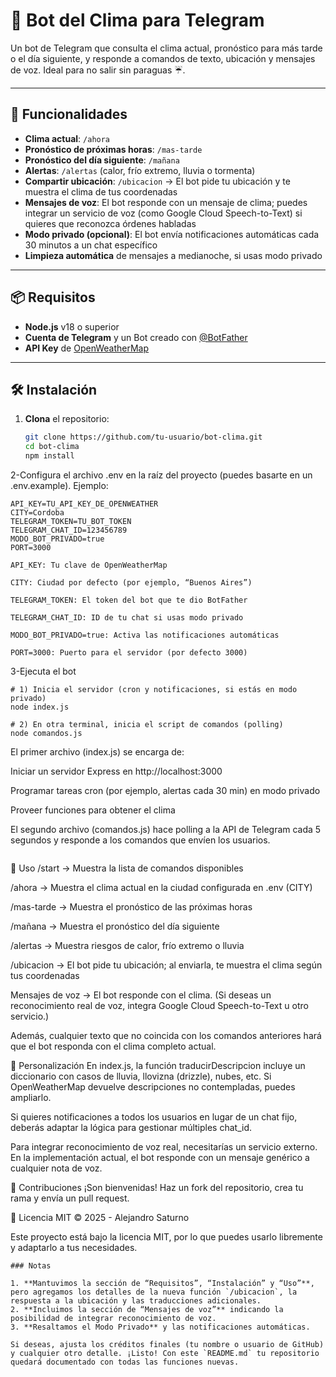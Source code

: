 # 🤖 Bot del Clima para Telegram

Un bot de Telegram que consulta el clima actual, pronóstico para más tarde o el día siguiente, y responde a comandos de texto, ubicación y mensajes de voz. Ideal para no salir sin paraguas ☔.

---

## 🚀 Funcionalidades

- **Clima actual**: `/ahora`
- **Pronóstico de próximas horas**: `/mas-tarde`
- **Pronóstico del día siguiente**: `/mañana`
- **Alertas**: `/alertas` (calor, frío extremo, lluvia o tormenta)
- **Compartir ubicación**: `/ubicacion` → El bot pide tu ubicación y te muestra el clima de tus coordenadas
- **Mensajes de voz**: El bot responde con un mensaje de clima; puedes integrar un servicio de voz (como Google Cloud Speech-to-Text) si quieres que reconozca órdenes habladas
- **Modo privado (opcional)**: El bot envía notificaciones automáticas cada 30 minutos a un chat específico
- **Limpieza automática** de mensajes a medianoche, si usas modo privado

---

## 📦 Requisitos

- **Node.js** v18 o superior
- **Cuenta de Telegram** y un Bot creado con [@BotFather](https://t.me/BotFather)
- **API Key** de [OpenWeatherMap](https://openweathermap.org/api)

---

## 🛠 Instalación

1. **Clona** el repositorio:

   ```bash
   git clone https://github.com/tu-usuario/bot-clima.git
   cd bot-clima
   npm install
2-Configura el archivo .env en la raíz del proyecto (puedes basarte en un .env.example). Ejemplo:
```
API_KEY=TU_API_KEY_DE_OPENWEATHER
CITY=Cordoba
TELEGRAM_TOKEN=TU_BOT_TOKEN
TELEGRAM_CHAT_ID=123456789
MODO_BOT_PRIVADO=true
PORT=3000
```
```
API_KEY: Tu clave de OpenWeatherMap

CITY: Ciudad por defecto (por ejemplo, “Buenos Aires”)

TELEGRAM_TOKEN: El token del bot que te dio BotFather

TELEGRAM_CHAT_ID: ID de tu chat si usas modo privado

MODO_BOT_PRIVADO=true: Activa las notificaciones automáticas

PORT=3000: Puerto para el servidor (por defecto 3000)
```
3-Ejecuta el bot
```
# 1) Inicia el servidor (cron y notificaciones, si estás en modo privado)
node index.js

# 2) En otra terminal, inicia el script de comandos (polling)
node comandos.js
```
El primer archivo (index.js) se encarga de:

Iniciar un servidor Express en http://localhost:3000

Programar tareas cron (por ejemplo, alertas cada 30 min) en modo privado

Proveer funciones para obtener el clima

El segundo archivo (comandos.js) hace polling a la API de Telegram cada 5 segundos y responde a los comandos que envíen los usuarios.
```
```

🏃 Uso
/start → Muestra la lista de comandos disponibles

/ahora → Muestra el clima actual en la ciudad configurada en .env (CITY)

/mas-tarde → Muestra el pronóstico de las próximas horas

/mañana → Muestra el pronóstico del día siguiente

/alertas → Muestra riesgos de calor, frío extremo o lluvia

/ubicacion → El bot pide tu ubicación; al enviarla, te muestra el clima según tus coordenadas

Mensajes de voz → El bot responde con el clima. (Si deseas un reconocimiento real de voz, integra Google Cloud Speech-to-Text u otro servicio.)

Además, cualquier texto que no coincida con los comandos anteriores hará que el bot responda con el clima completo actual.

🔧 Personalización
En index.js, la función traducirDescripcion incluye un diccionario con casos de lluvia, llovizna (drizzle), nubes, etc. Si OpenWeatherMap devuelve descripciones no contempladas, puedes ampliarlo.

Si quieres notificaciones a todos los usuarios en lugar de un chat fijo, deberás adaptar la lógica para gestionar múltiples chat_id.

Para integrar reconocimiento de voz real, necesitarías un servicio externo. En la implementación actual, el bot responde con un mensaje genérico a cualquier nota de voz.

🤝 Contribuciones
¡Son bienvenidas! Haz un fork del repositorio, crea tu rama y envía un pull request.

📄 Licencia
MIT © 2025 - Alejandro Saturno

Este proyecto está bajo la licencia MIT, por lo que puedes usarlo libremente y adaptarlo a tus necesidades.

```
### Notas

1. **Mantuvimos la sección de “Requisitos”, “Instalación” y “Uso”**, pero agregamos los detalles de la nueva función `/ubicacion`, la respuesta a la ubicación y las traducciones adicionales.  
2. **Incluimos la sección de “Mensajes de voz”** indicando la posibilidad de integrar reconocimiento de voz.  
3. **Resaltamos el Modo Privado** y las notificaciones automáticas.  

Si deseas, ajusta los créditos finales (tu nombre o usuario de GitHub) y cualquier otro detalle. ¡Listo! Con este `README.md` tu repositorio quedará documentado con todas las funciones nuevas.
```
